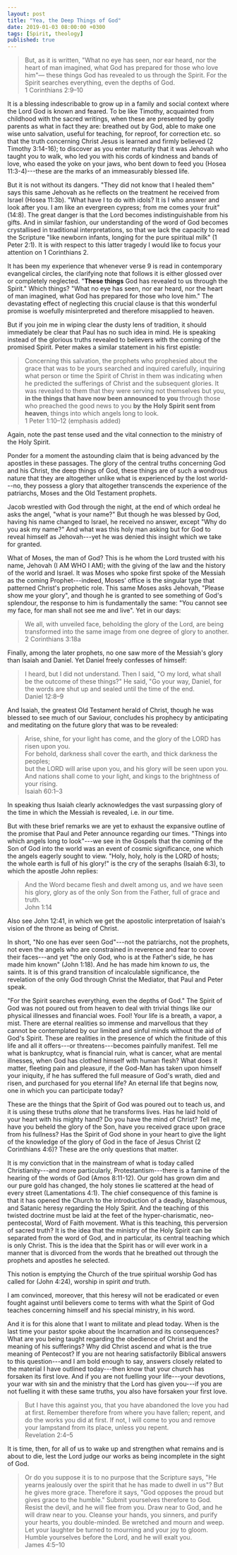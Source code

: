 ```yaml
---
layout: post
title: "Yea, the Deep Things of God"
date: 2019-01-03 08:00:00 +0300
tags: [Spirit, theology]
published: true
---
```


> But, as it is written,
> "What no eye has seen, nor ear heard, nor the heart of man imagined, what God has prepared for
> those who love him"—
> these things God has revealed to us through the Spirit. For the Spirit searches everything, even
> the depths of God.  
> 1 Corinthians 2:9–10

It is a blessing indescribable to grow up in a family and social context where the Lord God is known
and feared. To be like Timothy, acquainted from childhood with the sacred writings, when these are
presented by godly parents as what in fact they are: breathed out by God, able to make one wise unto
salvation, useful for teaching, for reproof, for correction etc. so that the truth concerning Christ
Jesus is learned and firmly believed (2 Timothy 3:14-16); to discover as you enter maturity that it
was Jehovah who taught you to walk, who led you with his cords of kindness and bands of love, who
eased the yoke on your jaws, who bent down to feed you (Hosea 11:3-4)---these are the marks of an
immeasurably blessed life.

But it is not without its dangers. "They did not know that I healed them" says this
same Jehovah as he reflects on the treatment he received from Israel (Hosea 11:3b).
"What have I to do with idols? It is I who answer and look after you. I am like an
evergreen cypress; from me comes your fruit" (14:8).
The great danger is that the Lord becomes indistinguishable from his gifts.
And in similar fashion, our understanding of the word of God becomes crystallised in traditional
interpretations, so that we lack the capacity to read the Scripture "like newborn infants, longing
for the pure spiritual milk" (1 Peter 2:1). It is with respect to this latter tragedy I would like
to focus your attention on 1 Corinthians 2.

It has been my experience that whenever verse 9 is read in contemporary evangelical circles, the
clarifying note that follows it is either glossed over or completely neglected. "__These things__
God has revealed to us through the Spirit." Which things? "What no eye has seen, nor ear heard, nor
the heart of man imagined, what God has prepared for those who love him."
The devastating effect of neglecting this crucial clause is that this wonderful promise is woefully
misinterpreted and therefore misapplied to heaven.

But if you join me in wiping clear the dusty lens of tradition, it should immediately be clear that
Paul has no such idea in mind. He is speaking instead of the glorious truths revealed to believers
with the coming of the promised Spirit. Peter makes a similar statement in his first epistle:

> Concerning this salvation, the prophets who prophesied about the grace that was to be yours
> searched and inquired carefully, inquiring what person or time the Spirit of Christ in them was
> indicating when he predicted the sufferings of Christ and the subsequent glories. It was revealed
> to them that they were serving not themselves but you, __in the things that have now been
> announced to you__ through those who preached the good news to you __by the Holy Spirit sent from
> heaven__, things into which angels long to look.  
> 1 Peter 1:10–12 (emphasis added)

Again, note the past tense used and the vital connection to the ministry of the Holy Spirit. 

Ponder for a moment the astounding claim that is being advanced by the apostles in these passages.
The glory of the central truths concerning God and his Christ, the deep things of God, these things
are of such a wondrous nature that they are altogether unlike what is experienced by the lost
world---no, they possess a glory that altogether transcends the experience of the patriarchs, Moses
and the Old Testament prophets.

Jacob wrestled with God through the night, at the end of which ordeal he asks the angel, "what is
your name?" But though he was blessed by God, having his name changed to Israel, he received no
answer, except "Why do you ask my name?" And what was this holy man asking but for God to reveal
himself as Jehovah---yet he was denied this insight which we take for granted.

What of Moses, the man of God? This is he whom the Lord trusted with his name, Jehovah (I AM
WHO I AM); with the giving of the law and the history of the world and Israel. It was Moses who
spoke first spoke of the Messiah as the coming Prophet---indeed, Moses' office is the singular type
that patterned Christ's prophetic role. This same Moses asks Jehovah, "Please show me your glory",
and though he is granted to see something of God's splendour, the response to him is fundamentally
the same: "You cannot see my face, for man shall not see me and live". Yet in our days:

> We all, with unveiled face, beholding the glory of the Lord, are being transformed into the same
> image from one degree of glory to another.
> 2 Corinthians 3:18a

Finally, among the later prophets, no one saw more of the Messiah's glory than Isaiah and Daniel.
Yet Daniel freely confesses of himself: 

> I heard, but I did not understand. Then I said, "O my lord, what shall be the outcome of these
> things?" He said, "Go your way, Daniel, for the words are shut up and sealed until the time of the
> end.  
Daniel 12:8–9

And Isaiah, the greatest Old Testament herald of Christ, though he was blessed to see much of our
Saviour, concludes his prophecy by anticipating and meditating on the future glory that was to be
revealed:

> Arise, shine, for your light has come, and the glory of the LORD has risen upon you.  
> For behold, darkness shall cover the earth, and thick darkness the peoples;  
> but the LORD will arise upon you, and his glory will be seen upon you.  
> And nations shall come to your light, and kings to the brightness of your rising.  
> Isaiah 60:1–3

In speaking thus Isaiah clearly acknowledges the vast surpassing glory of the time in which the
Messiah is revealed, i.e. in _our_ time.

But with these brief remarks we are yet to exhaust the expansive outline of the promise that Paul
and Peter announce regarding our times. "Things into which angels long to look"---we see in the
Gospels that the coming of the Son of God into the world was an event of cosmic significance, one
which the angels eagerly sought to view. "Holy, holy, holy is the LORD of hosts; the whole earth is
full of his glory!" is the cry of the seraphs (Isaiah 6:3), to which the apostle John replies:

> And the Word became flesh and dwelt among us, and we have seen his glory, glory as of the only Son
> from the Father, full of grace and truth.  
John 1:14

Also see John 12:41, in which we get the apostolic interpretation of Isaiah's vision of the throne
as being of Christ.

In short, "No one has ever seen God"---not the patriarchs, not the prophets, not even the angels who
are constrained in reverence and fear to cover their faces---and yet "the only God, who is at the
Father's side, he has made him known" (John 1:18). And he has made him known _to us_, the saints. It
is of this grand transition of incalculable significance, the revelation of the only God through
Christ the Mediator, that Paul and Peter speak.

"For the Spirit searches everything, even the depths of God." The Spirit of God was not poured out
from heaven to deal with trivial things like our physical illnesses and financial woes. Fool! Your
life is a breath, a vapor, a mist. There are eternal realities so immense and
marvellous that they cannot be contemplated by our limited and sinful minds without the aid of God's
Spirit. These are realities in the presence of which the finitude of this life and all it
offers---or threatens---becomes painfully manifest. Tell me what is bankruptcy, what is financial
ruin, what is cancer, what are mental illnesses, when God has clothed himself with human flesh? What
does it matter, fleeting pain and pleasure, if the God-Man has taken upon himself your iniquity, if
he has suffered the full measure of God's wrath, died and risen, and purchased for you eternal life?
An eternal life that begins now, one in which you can participate today?

These are the things that the Spirit of God was poured out to teach us, and it is using these truths
_alone_ that he transforms lives. Has he laid hold of your heart with his mighty hand? Do you have
the mind of Christ? Tell me, have you beheld the glory of the Son, have you received grace upon
grace from his fullness? Has the Spirit of God shone in your heart to give the light of the
knowledge of the glory of God in the face of Jesus Christ (2 Corinthians 4:6)? These are the only
questions that matter.

It is my conviction that in the mainstream of what is today called Christianity---and more
particularly, Protestantism---there is a famine of the hearing of the words of God (Amos 8:11-12).
Our gold has grown dim and our pure gold has changed, the holy stones lie scattered at the head of
every street (Lamentations 4:1). The chief consequence of this famine is that it has opened the
Church to the introduction of a deadly, blasphemous, and Satanic heresy regarding the Holy Spirit.
And the teaching of this twisted doctrine must be laid at the feet of the hyper-charismatic,
neo-pentecostal, Word of Faith movement.
What is this teaching, this perversion of sacred truth? It is the idea that the ministry of the Holy
Spirit can be separated from the word of God, and in particular, its central teaching which is only
Christ. This is the idea that the Spirit has or will ever work in a manner that is divorced from the
words that he breathed out through the prophets and apostles he selected.

This notion is emptying the Church of the true spiritual worship God has called for (John 4:24),
worship in spirit _and_ truth.

I am convinced, moreover, that this heresy will not be eradicated or even fought against until
believers come to terms with what the Spirit of God teaches concerning himself and his special
ministry, in his word.

And it is for this alone that I want to militate and plead today. When is the last time your pastor
spoke about the Incarnation and its consequences? What are you being taught regarding the obedience
of Christ and the meaning of his sufferings? Why did Christ ascend and what is the true meaning of
Pentecost? If you are not hearing satisfactorily Biblical answers to this question---and I am bold
enough to say, answers closely related to the material I have outlined today---then know that your
church has forsaken its first love. And if you are not fuelling your life---your devotions, your war
with sin and the ministry that the Lord has given you---if you are not fuelling it with these same
truths, you also have forsaken your first love.

> But I have this against you, that you have abandoned the love you had at first. Remember therefore
> from where you have fallen; repent, and do the works you did at first. If not, I will come to you
> and remove your lampstand from its place, unless you repent.  
> Revelation 2:4–5

It is time, then, for all of us to wake up and strengthen what remains and is about to die, lest the
Lord judge our works as being incomplete in the sight of God.

> Or do you suppose it is to no purpose that the Scripture says, "He yearns jealously over the
> spirit that he has made to dwell in us"? But he gives more grace. Therefore it says, "God opposes
> the proud but gives grace to the humble." Submit yourselves therefore to God. Resist the devil,
> and he will flee from you. Draw near to God, and he will draw near to you. Cleanse your hands, you
> sinners, and purify your hearts, you double-minded. Be wretched and mourn and weep. Let your
> laughter be turned to mourning and your joy to gloom. Humble yourselves before the Lord, and he
> will exalt you.  
> James 4:5–10
